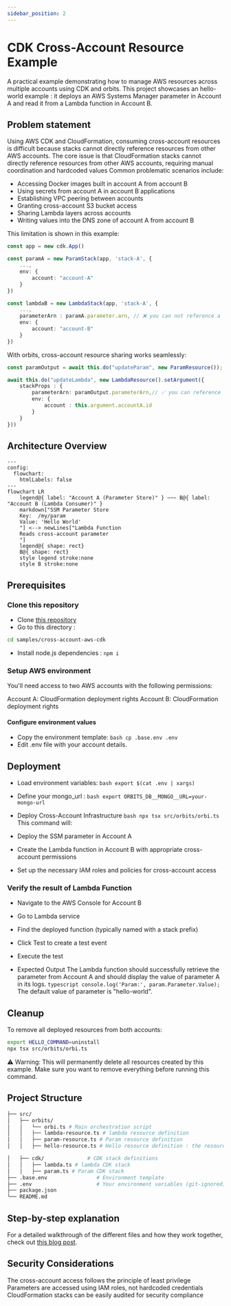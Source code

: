 ```yaml
---
sidebar_position: 2
---
```

# CDK Cross-Account Resource Example

A practical example demonstrating how to manage AWS resources across multiple accounts using CDK and orbits. This project showcases an hello-world example : it deploys an AWS Systems Manager parameter in Account A and read it from a Lambda function in Account B.

## Problem statement

Using AWS CDK and CloudFormation, consuming cross-account resources is difficult because stacks cannot directly reference resources from other AWS accounts. The core issue is that CloudFormation stacks cannot directly reference resources from other AWS accounts, requiring manual coordination and hardcoded values
Common problematic scenarios include:
- Accessing Docker images built in account A from account B
- Using secrets from account A in account B applications
- Establishing VPC peering between accounts
- Granting cross-account S3 bucket access
- Sharing Lambda layers across accounts
- Writing values into the DNS zone of account A from account B

This limitation is shown in this example:
```typescript
const app = new cdk.App()

const paramA = new ParamStack(app, 'stack-A', {
    ...,
    env: {
        account: "account-A"
    }
})

const lambdaB = new LambdaStack(app, 'stack-A', {
    ...,
    parameterArn : paramA.parameter.arn, // ❌ you can not reference a resource from a stack from another account
    env: {
        account: "account-B"
    }
})
```

With orbits, cross-account resource sharing works seamlessly:
```typescript
const paramOutput = await this.do("updateParam", new ParamResource());

await this.do("updateLambda", new LambdaResource().setArgument({
    stackProps : {
        parameterArn: paramOutput.parameterArn,// ✅ you can reference any stack
        env: {
            account : this.argument.accountA.id
        }
    }
}))
```

## Architecture Overview

```mermaid
---
config:
  flowchart:
    htmlLabels: false
---
flowchart LR
    legend@{ label: "Account A (Parameter Store)" } ~~~ B@{ label: "Account B (Lambda Consumer)" }
    markdown["SSM Parameter Store
    Key:  /my/param
    Value: 'Hello World'
    "] <--> newLines["Lambda Function
    Reads cross-account parameter
    "]
    legend@{ shape: rect}
    B@{ shape: rect}
    style legend stroke:none
    style B stroke:none
```

## Prerequisites

### Clone this repository

- Clone [this repository](https://github.com/LaWebcapsule/orbits)
- Go to this directory : 
```bash
cd samples/cross-account-aws-cdk
```
- Install node.js dependencies : 
`npm i`

### Setup AWS environment
You'll need access to two AWS accounts with the following permissions:

Account A: CloudFormation deployment rights
Account B: CloudFormation deployment rights

#### Configure environment values

- Copy the environment template:
```bash cp .base.env .env```
- Edit .env file with your account details.

## Deployment

- Load environment variables:
```bash export $(cat .env | xargs)```
- Define your mongo_url : 
```bash export ORBITS_DB__MONGO__URL=your-mongo-url```
- Deploy Cross-Account Infrastructure
```bash npx tsx src/orbits/orbi.ts```
This command will:

- Deploy the SSM parameter in Account A
- Create the Lambda function in Account B with appropriate cross-account permissions
- Set up the necessary IAM roles and policies for cross-account access

### Verify the result of Lambda Function

- Navigate to the AWS Console for Account B
- Go to Lambda service
- Find the deployed function (typically named with a stack prefix)
- Click Test to create a test event
- Execute the test

- Expected Output
The Lambda function should successfully retrieve the parameter from Account A and should display the value of parameter A in its logs.
```typescript console.log('Param:', param.Parameter.Value); ```
 The default value of parameter is "hello-world".

## Cleanup
To remove all deployed resources from both accounts:
```bash 
export HELLO_COMMAND=uninstall
npx tsx src/orbits/orbi.ts
```
⚠️ Warning: This will permanently delete all resources created by this example. Make sure you want to remove everything before running this command.

## Project Structure

```bash
├── src/
│   ├── orbits/
│   │   └── orbi.ts # Main orchestration script
│   │   ├── lambda-resource.ts # lambda resource definition
│   │   ├── param-resource.ts # Param resource definition
│   │   ├── hello-resource.ts # Hello resource definition : the resource that make the junction between param and lambda

│   ├── cdk/              # CDK stack definitions
│   │   ├── lambda.ts # lambda CDK stack
│   │   ├── param.ts # Param CDK stack
├── .base.env                # Environment template
├── .env                     # Your environment variables (git-ignored)
├── package.json
└── README.md
```

## Step-by-step explanation

For a detailed walkthrough of the different files and how they work together, check out [this blog post](/blog/2025-06-25-cross-account-cdk.md).

## Security Considerations

The cross-account access follows the principle of least privilege
Parameters are accessed using IAM roles, not hardcoded credentials
CloudFormation stacks can be easily audited for security compliance
